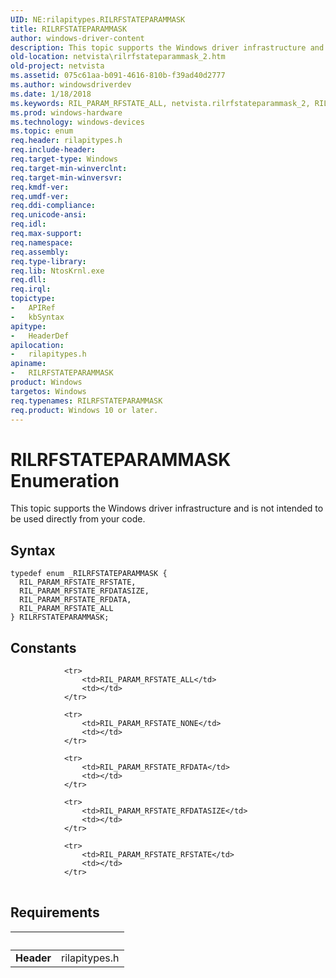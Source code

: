 ```yaml
---
UID: NE:rilapitypes.RILRFSTATEPARAMMASK
title: RILRFSTATEPARAMMASK
author: windows-driver-content
description: This topic supports the Windows driver infrastructure and is not intended to be used directly from your code.
old-location: netvista\rilrfstateparammask_2.htm
old-project: netvista
ms.assetid: 075c61aa-b091-4616-810b-f39ad40d2777
ms.author: windowsdriverdev
ms.date: 1/18/2018
ms.keywords: RIL_PARAM_RFSTATE_ALL, netvista.rilrfstateparammask_2, RIL_PARAM_RFSTATE_RFDATA, RILRFSTATEPARAMMASK enumeration [Network Drivers Starting with Windows Vista], RILRFSTATEPARAMMASK, rilapitypes/RILRFSTATEPARAMMASK, rilapitypes/RIL_PARAM_RFSTATE_RFSTATE, RIL_PARAM_RFSTATE_RFDATASIZE, rilapitypes/RIL_PARAM_RFSTATE_RFDATASIZE, RIL_PARAM_RFSTATE_RFSTATE, rilapitypes/RIL_PARAM_RFSTATE_RFDATA, rilapitypes/RIL_PARAM_RFSTATE_ALL
ms.prod: windows-hardware
ms.technology: windows-devices
ms.topic: enum
req.header: rilapitypes.h
req.include-header: 
req.target-type: Windows
req.target-min-winverclnt: 
req.target-min-winversvr: 
req.kmdf-ver: 
req.umdf-ver: 
req.ddi-compliance: 
req.unicode-ansi: 
req.idl: 
req.max-support: 
req.namespace: 
req.assembly: 
req.type-library: 
req.lib: NtosKrnl.exe
req.dll: 
req.irql: 
topictype:
-	APIRef
-	kbSyntax
apitype:
-	HeaderDef
apilocation:
-	rilapitypes.h
apiname:
-	RILRFSTATEPARAMMASK
product: Windows
targetos: Windows
req.typenames: RILRFSTATEPARAMMASK
req.product: Windows 10 or later.
---
```


# RILRFSTATEPARAMMASK Enumeration
This topic supports the Windows driver infrastructure and is not intended to be used directly from your code.

## Syntax
````
typedef enum _RILRFSTATEPARAMMASK { 
  RIL_PARAM_RFSTATE_RFSTATE,
  RIL_PARAM_RFSTATE_RFDATASIZE,
  RIL_PARAM_RFSTATE_RFDATA,
  RIL_PARAM_RFSTATE_ALL
} RILRFSTATEPARAMMASK;
````

## Constants

<table>
            
                <tr>
                    <td>RIL_PARAM_RFSTATE_ALL</td>
                    <td></td>
                </tr>
            
                <tr>
                    <td>RIL_PARAM_RFSTATE_NONE</td>
                    <td></td>
                </tr>
            
                <tr>
                    <td>RIL_PARAM_RFSTATE_RFDATA</td>
                    <td></td>
                </tr>
            
                <tr>
                    <td>RIL_PARAM_RFSTATE_RFDATASIZE</td>
                    <td></td>
                </tr>
            
                <tr>
                    <td>RIL_PARAM_RFSTATE_RFSTATE</td>
                    <td></td>
                </tr>
</table>


## Requirements
| &nbsp; | &nbsp; |
| ---- |:---- |
| **Header** | rilapitypes.h |